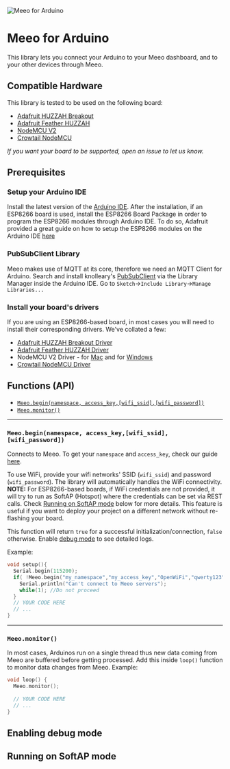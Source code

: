 ![Meeo for Arduino](https://res.cloudinary.com/circuitrocks/image/upload/v1494252922/meeo-arduino-banner_rll8rv.jpg)
# Meeo for Arduino
This library lets you connect your Arduino to your Meeo dashboard, and to your other devices through Meeo.

## Compatible Hardware
This library is tested to be used on the following board:
* [Adafruit HUZZAH Breakout](https://circuit.rocks/wifi-adafruit-huzzah-esp8266-breakout)
* [Adafruit Feather HUZZAH](https://circuit.rocks/wifi-feather-huzzah-esp8266-adafruit.html)
* [NodeMCU V2](https://circuit.rocks/nodemcu-v2-esp8266-development-board.html)
* [Crowtail NodeMCU](https://www.elecrow.com/crowtail-esp8266-node-mcu-p-1634.html)

_If you want your board to be supported, open an issue to let us know._

## Prerequisites

### Setup your Arduino IDE
Install the latest version of the [Arduino IDE](https://www.arduino.cc/en/Main/Software). After the installation, if an ESP8266 board is used, install the ESP8266 Board Package in order to program the ESP8266 modules through Arduino IDE. To do so, Adafruit provided a great guide on how to setup the ESP8266 modules on the Arduino IDE [here](https://learn.adafruit.com/adafruit-feather-huzzah-esp8266/using-arduino-ide)

### PubSubClient Library
Meeo makes use of MQTT at its core, therefore we need an MQTT Client for Arduino. 
Search and install knolleary's [PubSubClient](https://github.com/knolleary/pubsubclient) via the Library Manager inside the Arduino IDE. Go to `Sketch`->`Include Library`->`Manage Libraries...`

### Install your board's drivers
If you are using an ESP8266-based board, in most cases you will need to install their corresponding drivers. We've collated a few:
* [Adafruit HUZZAH Breakout Driver](https://www.silabs.com/products/development-tools/software/usb-to-uart-bridge-vcp-drivers)
* [Adafruit Feather HUZZAH Driver](https://www.silabs.com/products/development-tools/software/usb-to-uart-bridge-vcp-drivers)
* NodeMCU V2 Driver - for [Mac](https://github.com/jimaobian/CH34x_Install_V1.3) and for [Windows](https://github.com/nodemcu/nodemcu-devkit/tree/master/Drivers)
* [Crowtail NodeMCU Driver](https://www.silabs.com/products/development-tools/software/usb-to-uart-bridge-vcp-drivers)

## Functions (API)
* [`Meeo.begin(namespace, access_key,[wifi_ssid],[wifi_password])`](#function-begin)
* [`Meeo.monitor()`](#function-monitor)

-------------------------------------------------------
<a name="function-begin"></a>
### `Meeo.begin(namespace, access_key,[wifi_ssid],[wifi_password])`
Connects to Meeo. To get your `namespace` and `access_key`, check our guide [here](https://medium.com/meeo/meeo-credentials-e84db15c7978). 

To use WiFi, provide your wifi networks' SSID (`wifi_ssid`) and password (`wifi_password`). The library will automatically handles the WiFi connectivity. **NOTE:** For ESP8266-based boards, if WiFi credentials are not provided, it will try to run as SoftAP (Hotspot) where the credentials can be set via REST calls. Check [Running on SoftAP mode](#softap-mode) below for more details. This feature is useful if you want to deploy your project on a different network without re-flashing your board.

This function will return `true` for a successful initialization/connection, `false` otherwise. Enable [debug mode](#debug-mode) to see detailed logs.

Example:
```c++
void setup(){
  Serial.begin(115200);
  if( !Meeo.begin("my_namespace","my_access_key","OpenWiFi","qwerty123")) {
    Serial.println("Can't connect to Meeo servers");
    while(1); //Do not proceed
  }
  // YOUR CODE HERE
  // ...
}
```
-------------------------------------------------------

<a name="function-monitor"></a>
### `Meeo.monitor()`
In most cases, Arduinos run on a single thread thus new data coming from Meeo are buffered before getting processed. Add this inside `loop()` function to monitor data changes from Meeo. Example:
```c++
void loop() {
  Meeo.monitor();
  
  // YOUR CODE HERE
  // ...
}
```

<a name="debug-mode"></a>
## Enabling debug mode

<a name="softap-mode"></a>
## Running on SoftAP mode

